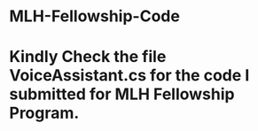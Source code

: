 # MLH-Fellowship-Code
# Kindly Check the file VoiceAssistant.cs for the code I submitted for MLH Fellowship Program.
